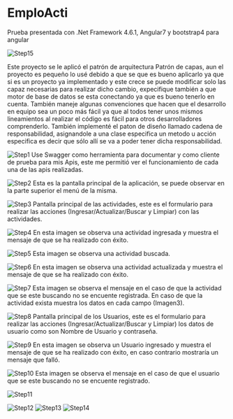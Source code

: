 # EmploActi

Prueba presentada con .Net Framework 4.6.1, Angular7 y bootstrap4 para angular

![Step15](https://raw.githubusercontent.com/yorianallyve/EmploActi/master/Images/15.png)

Este proyecto se le aplicó el patrón de arquitectura Patrón de capas, aun el proyecto es pequeño lo usé debido a que se que es bueno aplicarlo ya que si es un proyecto ya implementado y este crece se puede modificar solo las capaz necesarias para realizar dicho cambio, expecifique también a que motor de base de datos se esta conectando ya que es bueno tenerlo en cuenta. También maneje algunas convenciones que hacen que el desarrollo en equipo sea un poco más fácil ya que al todos tener unos mismos lineamientos al realizar el código es fácil para otros desarrolladores comprenderlo. También implementé el paton de diseño llamado cadena de responsabilidad, asignandole a una clase especifica un metodo u acción especifica es decir que sólo allí se va a poder tener dicha responsabilidad.

![Step1](https://raw.githubusercontent.com/yorianallyve/EmploActi/master/Images/1.png)
Use Swagger como herramienta para documentar y como cliente de prueba para mis Apis, este me permitió ver el funcionamiento de cada una de las apis realizadas. 


![Step2](https://raw.githubusercontent.com/yorianallyve/EmploActi/master/Images/2.png)
Esta es la pantalla principal de la aplicación, se puede observar en la parte superior el menú de la misma.

![Step3](https://raw.githubusercontent.com/yorianallyve/EmploActi/master/Images/3.png)
Pantalla principal de las actividades, este es el formulario para realizar las acciones (Ingresar/Actualizar/Buscar y Limpiar) con las actividades.

![Step4](https://raw.githubusercontent.com/yorianallyve/EmploActi/master/Images/4.png)
En esta imagen se observa una actividad ingresada y muestra el mensaje de que se ha realizado con éxito.

![Step5](https://raw.githubusercontent.com/yorianallyve/EmploActi/master/Images/5.png)
Esta imagen se observa una actividad buscada.

![Step6](https://raw.githubusercontent.com/yorianallyve/EmploActi/master/Images/6.png)
En esta imagen se observa una actividad actualizada y muestra el mensaje de que se ha realizado con éxito.

![Step7](https://raw.githubusercontent.com/yorianallyve/EmploActi/master/Images/7.png)
Esta imagen se observa el mensaje en el caso de que la actividad que se este buscando no se encuente registrada. En caso de que la actividad exista muestra los datos en cada campo (Imagen3).

![Step8](https://raw.githubusercontent.com/yorianallyve/EmploActi/master/Images/8.png)
Pantalla principal de los Usuarios, este es el formulario para realizar las acciones (Ingresar/Actualizar/Buscar y Limpiar) los datos de usuario como son Nombre de Usuario y contraseña.

![Step9](https://raw.githubusercontent.com/yorianallyve/EmploActi/master/Images/9.png)
En esta imagen se observa un Usuario ingresado y muestra el mensaje de que se ha realizado con éxito, en caso contrario mostraría un mensaje que falló.

![Step10](https://raw.githubusercontent.com/yorianallyve/EmploActi/master/Images/10.png)
Esta imagen se observa el mensaje en el caso de que el usuario que se este buscando no se encuente registrado.

![Step11](https://raw.githubusercontent.com/yorianallyve/EmploActi/master/Images/11.png)


![Step12](https://raw.githubusercontent.com/yorianallyve/EmploActi/master/Images/12.png)
![Step13](https://raw.githubusercontent.com/yorianallyve/EmploActi/master/Images/13.png)
![Step14](https://raw.githubusercontent.com/yorianallyve/EmploActi/master/Images/14.png)
